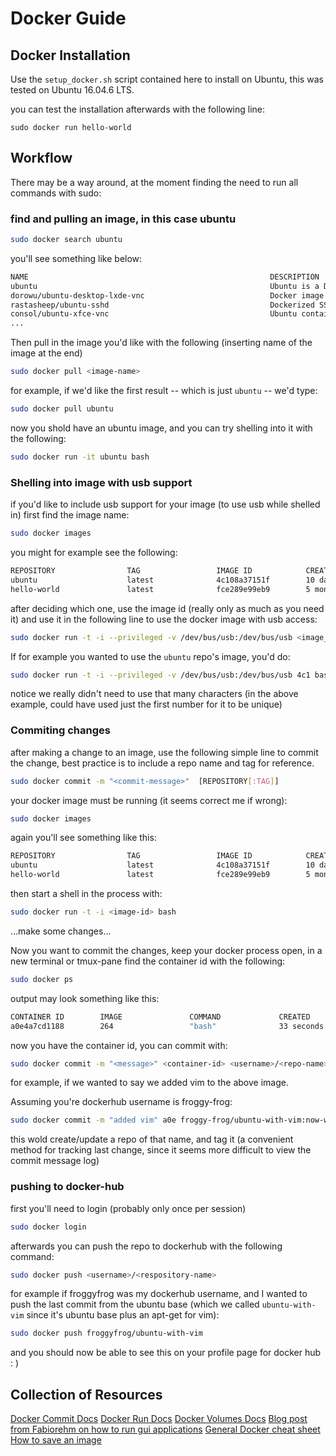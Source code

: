 # Docker Guide #


## Docker Installation ##

Use the `setup_docker.sh` script contained here to install on Ubuntu, this was tested on Ubuntu 16.04.6 LTS.

you can test the installation afterwards with the following line:

`sudo docker run hello-world`

## Workflow

There may be a way around, at the moment finding the need to run all commands with sudo:


### find and pulling an image, in this case ubuntu

```sh
sudo docker search ubuntu
```

you'll see something like below:

```sh
NAME                                                      DESCRIPTION                                     STARS               OFFICIAL            AUTOMATED
ubuntu                                                    Ubuntu is a Debian-based Linux operating sys…   9680                [OK]                
dorowu/ubuntu-desktop-lxde-vnc                            Docker image to provide HTML5 VNC interface …   316                                     [OK]
rastasheep/ubuntu-sshd                                    Dockerized SSH service, built on top of offi…   223                                     [OK]
consol/ubuntu-xfce-vnc                                    Ubuntu container with "headless" VNC session…   180                                     [OK]
...

```

Then pull in the image you'd like with the following (inserting name of the image at the end)

```sh
sudo docker pull <image-name>
```

for example, if we'd like the first result -- which is just `ubuntu` -- we'd type:

```sh
sudo docker pull ubuntu
```

now you shold have an ubuntu image, and you can try shelling into it with the following:

```sh
sudo docker run -it ubuntu bash
```

### Shelling into image with usb support

if you'd like to include usb support for your image (to use usb while shelled in) first find the image name:

```sh
sudo docker images
```

you might for example see the following:

```sh
REPOSITORY                TAG                 IMAGE ID            CREATED             SIZE
ubuntu                    latest              4c108a37151f        10 days ago         64.2MB
hello-world               latest              fce289e99eb9        5 months ago        1.84kB
```

after deciding which one, use the image id (really only as much as you need it) and use it in the following 
line to use the docker image with usb access:

```sh
sudo docker run -t -i --privileged -v /dev/bus/usb:/dev/bus/usb <image_id> bash
```

If for example you wanted to use the `ubuntu` repo's image, you'd do:

```sh
sudo docker run -t -i --privileged -v /dev/bus/usb:/dev/bus/usb 4c1 bash
```

notice we really didn't need to use that many characters (in the above example, could have used just the first number for it to be unique)


### Commiting changes


after making a change to an image, use the following simple line to commit the change, best practice is to include a repo name and tag for reference.

```sh
sudo docker commit -m "<commit-message>"  [REPOSITORY[:TAG]]
```

your docker image must be running (it seems correct me if wrong):


```sh
sudo docker images
```

again you'll see something like this:

```sh
REPOSITORY                TAG                 IMAGE ID            CREATED             SIZE
ubuntu                    latest              4c108a37151f        10 days ago         64.2MB
hello-world               latest              fce289e99eb9        5 months ago        1.84kB
```

then start a shell in the process with:

```sh
sudo docker run -t -i <image-id> bash
```

...make some changes...

Now you want to commit the changes, keep your docker process open, in a new terminal or tmux-pane find the container id with the following:

```sh
sudo docker ps
```

output may look something like this:

```sh
CONTAINER ID        IMAGE               COMMAND             CREATED             STATUS              PORTS               NAMES
a0e4a7cd1188        264                 "bash"              33 seconds ago      Up 32 seconds                           distracted_feistel
```

now you have the container id, you can commit with:

```sh
sudo docker commit -m "<message>" <container-id> <username>/<repo-name>:<tag-name>
```

for example, if we wanted to say we added vim to the above image.

Assuming you're dockerhub username is froggy-frog:

```sh
sudo docker commit -m "added vim" a0e froggy-frog/ubuntu-with-vim:now-with-vim
```

this wold create/update a repo of that name, and tag it (a convenient method for tracking last change, since it seems more difficult to view the commit message log)


### pushing to docker-hub


first you'll need to login (probably only once per session)
```sh
sudo docker login
```

afterwards you can push the repo to dockerhub with the following command:


```sh
sudo docker push <username>/<respository-name>
```

for example if froggyfrog was my dockerhub username, and I wanted to push the last commit from the ubuntu base (which we called `ubuntu-with-vim` since it's ubuntu base plus an apt-get for vim):

```sh
sudo docker push froggyfrog/ubuntu-with-vim
```

and you should now be able to see this on your profile page for docker hub : )

## Collection of Resources

[Docker Commit Docs](https://docs.docker.com/engine/reference/commandline/commit)
[Docker Run Docs](https://docs.docker.com/engine/reference/run/)
[Docker Volumes Docs](https://docs.docker.com/storage/volumes/)
[Blog post from Fabiorehm on how to run gui applications](http://fabiorehm.com/blog/2014/09/11/running-gui-apps-with-docker/)
[General Docker cheat sheet](https://docs.docker.com/get-started/part2/#conclusion-of-part-two)
[How to save an image](https://blog.codeship.com/using-docker-commit-to-create-and-change-an-image/)
